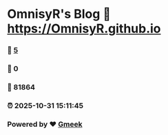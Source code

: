 # OmnisyR's Blog :link: https://OmnisyR.github.io 
### :page_facing_up: [5](https://OmnisyR.github.io/tag.html) 
### :speech_balloon: 0 
### :hibiscus: 81864 
### :alarm_clock: 2025-10-31 15:11:45 
### Powered by :heart: [Gmeek](https://github.com/Meekdai/Gmeek)
